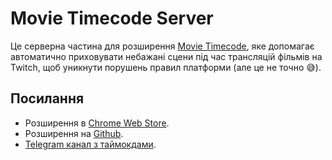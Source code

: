 # Movie Timecode Server

Це серверна частина для розширення [Movie Timecode](https://chromewebstore.google.com/detail/movie-timecode/oicfghfgplgplodmidellkbfoachacjb), яке допомагає автоматично приховувати небажані сцени під час трансляцій фільмів на Twitch, щоб уникнути порушень правил платформи (але це не точно 😅).


## Посилання

- Розширення в [Chrome Web Store](https://chromewebstore.google.com/detail/movie-timecode/oicfghfgplgplodmidellkbfoachacjb).
- Розширення на [Github](https://github.com/mrgarest/movietimecode-extension).
- [Telegram канал з таймокдами](https://t.me/+B-6MNbF-t6cyZDVi).